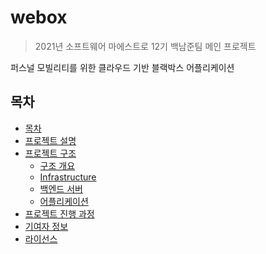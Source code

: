 # webox
> 2021년 소프트웨어 마에스트로 12기 백남준팀 메인 프로젝트

퍼스널 모빌리티를 위한 클라우드 기반 블랙박스 어플리케이션

## 목차
- [목차](#목차)
- [프로젝트 설명]()
- [프로젝트 구조]()
  - [구조 개요]()
  - [Infrastructure]()
  - [백엔드 서버]()
  - [어플리케이션]()
- [프로젝트 진행 과정]()
- [기여자 정보]()
- [라이선스]()

